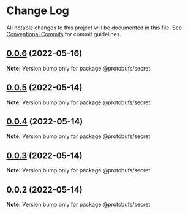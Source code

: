 # Change Log

All notable changes to this project will be documented in this file.
See [Conventional Commits](https://conventionalcommits.org) for commit guidelines.

## [0.0.6](https://github.com/pyramation/protobufs/compare/@protobufs/secret@0.0.5...@protobufs/secret@0.0.6) (2022-05-16)

**Note:** Version bump only for package @protobufs/secret





## [0.0.5](https://github.com/pyramation/protobufs/compare/@protobufs/secret@0.0.4...@protobufs/secret@0.0.5) (2022-05-14)

**Note:** Version bump only for package @protobufs/secret





## [0.0.4](https://github.com/pyramation/protobufs/compare/@protobufs/secret@0.0.3...@protobufs/secret@0.0.4) (2022-05-14)

**Note:** Version bump only for package @protobufs/secret





## [0.0.3](https://github.com/pyramation/protobufs/compare/@protobufs/secret@0.0.2...@protobufs/secret@0.0.3) (2022-05-14)

**Note:** Version bump only for package @protobufs/secret





## 0.0.2 (2022-05-14)

**Note:** Version bump only for package @protobufs/secret
